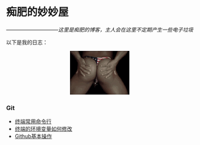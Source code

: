 # 痴肥的妙妙屋
——————————*这里是痴肥的博客，主人会在这里不定期产生一些电子垃圾*

以下是我的日志：
<center>
  
![香蕉](/img/banana.gif)
</center>  

### Git
- [终端常用命令行](/日志/终端常用命令行.html)
- [终端的环境变量如何修改](/日志/终端的环境变量如何修改.html)
- [Github基本操作](/日志/Github基本操作.html)
